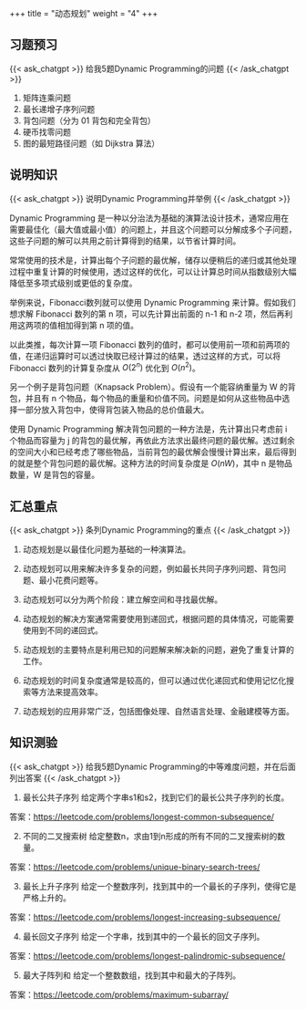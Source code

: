+++
title = "动态规划"
weight = "4"
+++
## 习题预习
{{< ask_chatgpt >}}
给我5题Dynamic Programming的问题
{{< /ask_chatgpt >}}



1. 矩阵连乘问题
2. 最长递增子序列问题
3. 背包问题（分为 01 背包和完全背包）
4. 硬币找零问题
5. 图的最短路径问题（如 Dijkstra 算法）   

## 说明知识
{{< ask_chatgpt >}}
说明Dynamic Programming并举例
{{< /ask_chatgpt >}}



Dynamic Programming 是一种以分治法为基础的演算法设计技术，通常应用在需要最佳化（最大值或最小值）的问题上，并且这个问题可以分解成多个子问题，这些子问题的解可以共用之前计算得到的结果，以节省计算时间。

常常使用的技术是，计算出每个子问题的最优解，储存以便稍后的递归或其他处理过程中重复计算的时候使用，透过这样的优化，可以让计算总时间从指数级别大幅降低至多项式级别或更低的复杂度。

举例来说，Fibonacci数列就可以使用 Dynamic Programming 来计算。假如我们想求解 Fibonacci 数列的第 n 项，可以先计算出前面的 n-1 和 n-2 项，然后再利用这两项的值相加得到第 n 项的值。

以此类推，每次计算一项 Fibonacci 数列的值时，都可以使用前一项和前两项的值，在递归运算时可以透过快取已经计算过的结果，透过这样的方式，可以将 Fibonacci 数列的计算复杂度从 $O(2^n)$ 优化到 $O(n^2)$。

另一个例子是背包问题（Knapsack Problem）。假设有一个能容纳重量为 W 的背包，并且有 n 个物品，每个物品的重量和价值不同。问题是如何从这些物品中选择一部分放入背包中，使得背包装入物品的总价值最大。

使用 Dynamic Programming 解决背包问题的一种方法是，先计算出只考虑前 i 个物品而容量为 j 的背包的最优解，再依此方法求出最终问题的最优解。透过剩余的空间大小和已经考虑了哪些物品，当前背包的最优解会慢慢计算出来，最后得到的就是整个背包问题的最优解。这种方法的时间复杂度是 $O(nW)$，其中 n 是物品数量，W 是背包的容量。   

## 汇总重点
{{< ask_chatgpt >}}
条列Dynamic Programming的重点
{{< /ask_chatgpt >}}



1. 动态规划是以最佳化问题为基础的一种演算法。

2. 动态规划可以用来解决许多复杂的问题，例如最长共同子序列问题、背包问题、最小花费问题等。

3. 动态规划可以分为两个阶段：建立解空间和寻找最优解。

4. 动态规划的解决方案通常需要使用到递回式，根据问题的具体情况，可能需要使用到不同的递回式。

5. 动态规划的主要特点是利用已知的问题解来解决新的问题，避免了重复计算的工作。

6. 动态规划的时间复杂度通常是较高的，但可以通过优化递回式和使用记忆化搜索等方法来提高效率。

7. 动态规划的应用非常广泛，包括图像处理、自然语言处理、金融建模等方面。   

## 知识测验
{{< ask_chatgpt >}}
给我5题Dynamic Programming的中等难度问题，并在后面列出答案
{{< /ask_chatgpt >}}



1. 最长公共子序列
给定两个字串s1和s2，找到它们的最长公共子序列的长度。

答案：https://leetcode.com/problems/longest-common-subsequence/

2. 不同的二叉搜索树
给定整数n，求由1到n形成的所有不同的二叉搜索树的数量。

答案：https://leetcode.com/problems/unique-binary-search-trees/

3. 最长上升子序列
给定一个整数序列，找到其中的一个最长的子序列，使得它是严格上升的。

答案：https://leetcode.com/problems/longest-increasing-subsequence/

4. 最长回文子序列
给定一个字串，找到其中的一个最长的回文子序列。

答案：https://leetcode.com/problems/longest-palindromic-subsequence/

5. 最大子阵列和
给定一个整数数组，找到其中和最大的子阵列。

答案：https://leetcode.com/problems/maximum-subarray/   

